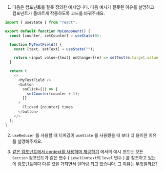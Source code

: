 1. 다음은 컴포넌트를 잘못 정의한 예시입니다. 다음 예시가 잘못된 이유를 설명하고 컴포넌트가 올바르게 작동하도록 코드를 바꿔주세요.

```js
import { useState } from "react";

export default function MyComponent() {
  const [counter, setCounter] = useState(0);

  function MyTextField() {
    const [text, setText] = useState("");

    return <input value={text} onChange={(e) => setText(e.target.value)} />;
  }

  return (
    <>
      <MyTextField />
      <button
        onClick={() => {
          setCounter(counter + 1);
        }}
      >
        Clicked {counter} times
      </button>
    </>
  );
}
```

2. `useReducer` 를 사용할 때 디버깅이 `useState` 를 사용했을 때 보다 더 용이한 이유를 설명해주세요.

3. [같은 컴포넌트에서 context를 사용하며 제공하기](https://ko.react.dev/learn/passing-data-deeply-with-context#using-and-providing-context-from-the-same-component) 에서의 예시 코드는 모든 `Section` 컴포넌트가 같은 변수 ( `LevelContext`의 `level` 변수 ) 를 참조하고 있는데 컴포넌트마다 다른 값을 가지면서 렌더링 되고 있습니다. 그 이유는 무엇일까요?
